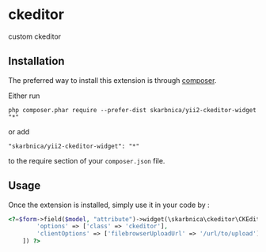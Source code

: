 ckeditor
========
custom ckeditor

Installation
------------

The preferred way to install this extension is through [composer](http://getcomposer.org/download/).

Either run

```
php composer.phar require --prefer-dist skarbnica/yii2-ckeditor-widget "*"
```

or add

```
"skarbnica/yii2-ckeditor-widget": "*"
```

to the require section of your `composer.json` file.


Usage
-----

Once the extension is installed, simply use it in your code by  :

```php
<?=$form->field($model, "attribute")->widget(\skarbnica\ckeditor\CKEditor::class, [
        'options' => ['class' => 'ckeditor'],
        'clientOptions' => ['filebrowserUploadUrl' => '/url/to/upload']
    ]) ?>
```